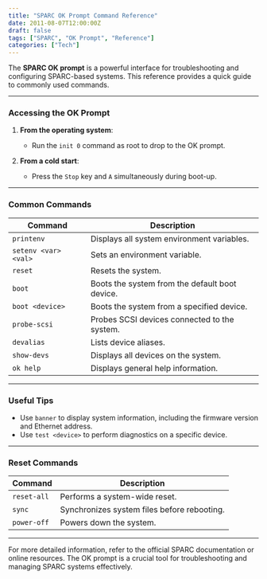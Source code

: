 ```yaml
---
title: "SPARC OK Prompt Command Reference"
date: 2011-08-07T12:00:00Z
draft: false
tags: ["SPARC", "OK Prompt", "Reference"]
categories: ["Tech"]
---
```


The **SPARC OK prompt** is a powerful interface for troubleshooting and configuring SPARC-based systems. This reference provides a quick guide to commonly used commands.

---

### Accessing the OK Prompt

1. **From the operating system**:
   - Run the `init 0` command as root to drop to the OK prompt.

2. **From a cold start**:
   - Press the `Stop` key and `A` simultaneously during boot-up.

---

### Common Commands

| Command            | Description                               |
|--------------------|-------------------------------------------|
| `printenv`         | Displays all system environment variables. |
| `setenv <var> <val>` | Sets an environment variable.            |
| `reset`            | Resets the system.                       |
| `boot`             | Boots the system from the default boot device. |
| `boot <device>`    | Boots the system from a specified device. |
| `probe-scsi`       | Probes SCSI devices connected to the system. |
| `devalias`         | Lists device aliases.                    |
| `show-devs`        | Displays all devices on the system.      |
| `ok help`          | Displays general help information.       |

---

### Useful Tips

- Use `banner` to display system information, including the firmware version and Ethernet address.
- Use `test <device>` to perform diagnostics on a specific device.

---

### Reset Commands

| Command               | Description                             |
|-----------------------|-----------------------------------------|
| `reset-all`           | Performs a system-wide reset.          |
| `sync`                | Synchronizes system files before rebooting. |
| `power-off`           | Powers down the system.                |

---

For more detailed information, refer to the official SPARC documentation or online resources. The OK prompt is a crucial tool for troubleshooting and managing SPARC systems effectively.
